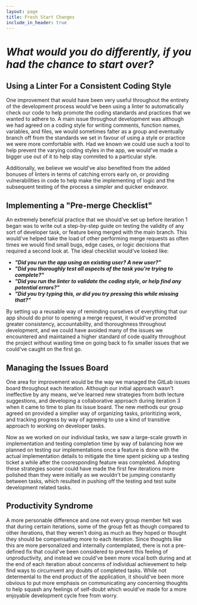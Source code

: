 ```yaml
---
layout: page
title: Fresh Start Changes
include_in_header: true
---
```


# *What would you do differently, if you had the chance to start over?*

## Using a Linter For a Consistent Coding Style

One improvement that would have been very useful throughout the entirety of the development process would've been using a linter to automatically check our code to help promote the coding standards and practices that we wanted to adhere to. A main issue throughout development was although we had agreed on a coding style for writing comments, function names, variables, and files, we would sometimes falter as a group and eventually branch off from the standards we set in favour of using a style or practice we were more comfortable with. Had we known we could use such a tool to help prevent the varying coding styles in the app, we would've made a bigger use out of it to help stay commited to a particular style.

Additionally, we believe we would've also benefited from the added bonuses of linters in terms of catching errors early on, or providing vulnerabilities in code to help make the implementing of logic and the subsequent testing of the process a simpler and quicker endeavor.

## Implementing a "Pre-merge Checklist"

An extremely beneficial practice that we should've set up before iteration 1 began was to write out a step-by-step guide on testing the validity of any sort of developer task, or feature being merged with the main branch. This would've helped take the load of other performing merge requests as often times we would find small bugs, edge cases, or logic decisions that required a second look at. The ideal checklist would've looked like:

* ***"Did you run the app using an existing user? A new user?"***
* ***"Did you thoroughly test all aspects of the task you're trying to complete?"***
* ***"Did you run the linter to validate the coding style, or help find any potential errors?"***
* ***"Did you try typing this, or did you try pressing this while missing that?"***

By setting up a reusable way of reminding ourselves of everything that our app should do prior to opening a merge request, it would've promoted greater consistency, accountability, and thoroughness throughout development, and we could have avoided many of the issues we encountered and maintained a higher standard of code quality throughout the project without wasting time on going back to fix smaller issues that we could've caught on the first go.

## Managing the Issues Board

One area for improvement would be the way we managed the GitLab issues board throughout each iteration. Although our initial approach wasn’t ineffective by any means, we’ve learned new strategies from both lecture suggestions, and developing a collaborative approach during iteration 3 when it came to time to plan its issue board. The new methods our group agreed on provided a simplier way of organizing tasks, prioritizing work, and tracking progress by way of agreeing to use a kind of transitive approach to working on developer tasks. 

Now as we worked on our individual tasks, we saw a large-scale growth in implementation and testing completion time by way of balancing how we planned on testing our implementations once a feature is done with the actual implementation details to mitigate the time spent picking up a testing ticket a while after the cooresponding feature was completed. Adopting these strategies sooner could have made the first few iterations more polished than they were initially as we wouldn't be jumping constantly between tasks, which resulted in pushing off the testing and test suite development related tasks.

## Productivity Syndrome

A more personable difference and one not every group member felt was that during certain iterations, some of the group felt as though compared to other iterations, that they weren't doing as much as they hoped or thought they should be compensating more to each iteration. Since thoughts like this are more personalized and internally contemplated, there is not a pre-defined fix that could've been considered to prevent this feeling of unproductivity, and instead we could've been more vocal both during and at the end of each iteration about concerns of individual achievement to help find ways to circumvent any doubts of completed tasks. While not determental to the end product of the application, it should've been more obvious to put more emphasis on communicating any concerning thoughts to help squash any feelings of self-doubt which would've made for a more enjoyable development cycle free from worry.